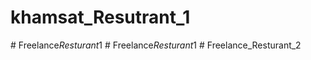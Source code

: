 # khamsat_Resutrant_1
#   F r e e l a n c e _ R e s t u r a n t _ 1  
 #   F r e e l a n c e _ R e s t u r a n t _ 1  
 # Freelance_Resturant_2
